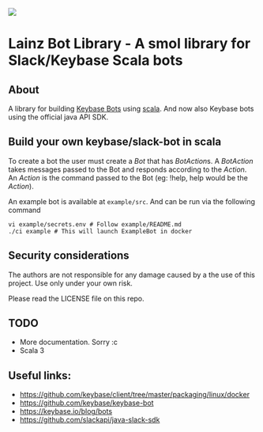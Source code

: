 [![](https://jitpack.io/v/deal-engine/keybase-scala-bot.svg)](https://jitpack.io/#deal-engine/keybase-scala-bot)

# Lainz Bot Library - A smol library for Slack/Keybase Scala bots

## About

A library for building [Keybase Bots](https://keybasebots.com/) using [scala](https://scala-lang.org). And now also Keybase bots using the official java API SDK.

## Build your own keybase/slack-bot in scala

To create a bot the user must create a *Bot* that has *BotAction*s. A *BotAction* takes messages passed to the Bot and responds according to the *Action*. An *Action* is the command passed to the Bot (eg: !help, help would be the *Action*).

An example bot is available at `example/src`. And can be run via the following command

```shell
vi example/secrets.env # Follow example/README.md
./ci example # This will launch ExampleBot in docker
```

## Security considerations

The authors are not responsible for any damage caused by a the use
of this project. Use only under your own risk. 

Please read the LICENSE file on this repo.


## TODO

- More documentation. Sorry :c
- Scala 3

## Useful links:

- https://github.com/keybase/client/tree/master/packaging/linux/docker
- https://github.com/keybase/keybase-bot
- https://keybase.io/blog/bots
- https://github.com/slackapi/java-slack-sdk
